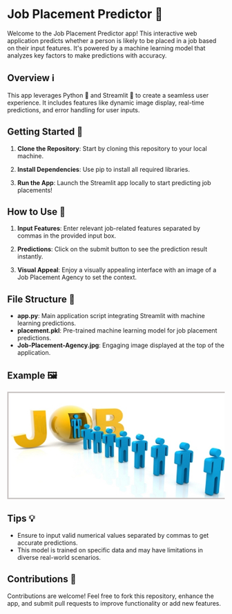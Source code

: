 # Job Placement Predictor 🎯

Welcome to the Job Placement Predictor app! This interactive web application predicts whether a person is likely to be placed in a job based on their input features. It's powered by a machine learning model that analyzes key factors to make predictions with accuracy.

## Overview ℹ️

This app leverages Python 🐍 and Streamlit 🚀 to create a seamless user experience. It includes features like dynamic image display, real-time predictions, and error handling for user inputs.

## Getting Started 🚀

1. **Clone the Repository**: Start by cloning this repository to your local machine.

2. **Install Dependencies**: Use pip to install all required libraries.

3. **Run the App**: Launch the Streamlit app locally to start predicting job placements!

## How to Use 📝

1. **Input Features**: Enter relevant job-related features separated by commas in the provided input box.

2. **Predictions**: Click on the submit button to see the prediction result instantly.

3. **Visual Appeal**: Enjoy a visually appealing interface with an image of a Job Placement Agency to set the context.

## File Structure 📂

- **app.py**: Main application script integrating Streamlit with machine learning predictions.
- **placement.pkl**: Pre-trained machine learning model for job placement predictions.
- **Job-Placement-Agency.jpg**: Engaging image displayed at the top of the application.

## Example 🖼️

![Job Placement Agency](Job-Placement-Agency.jpg)

## Tips 💡

- Ensure to input valid numerical values separated by commas to get accurate predictions.
- This model is trained on specific data and may have limitations in diverse real-world scenarios.

## Contributions 🤝

Contributions are welcome! Feel free to fork this repository, enhance the app, and submit pull requests to improve functionality or add new features.

